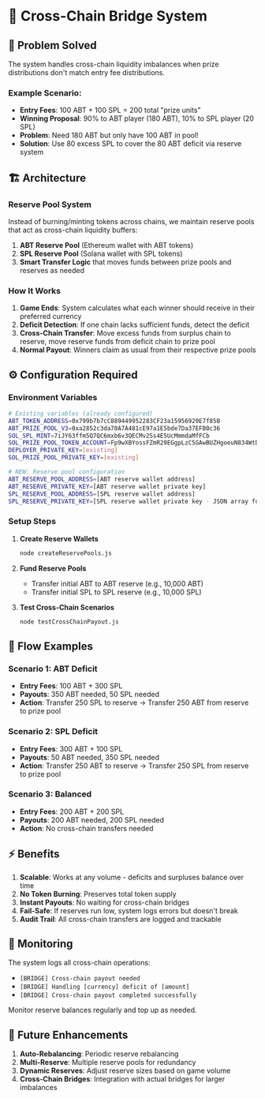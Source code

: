 # 🌉 Cross-Chain Bridge System

## 🎯 **Problem Solved**

The system handles cross-chain liquidity imbalances when prize distributions don't match entry fee distributions.

### **Example Scenario:**
- **Entry Fees**: 100 ABT + 100 SPL = 200 total "prize units"
- **Winning Proposal**: 90% to ABT player (180 ABT), 10% to SPL player (20 SPL)
- **Problem**: Need 180 ABT but only have 100 ABT in pool!
- **Solution**: Use 80 excess SPL to cover the 80 ABT deficit via reserve system

## 🏗️ **Architecture**

### **Reserve Pool System**
Instead of burning/minting tokens across chains, we maintain reserve pools that act as cross-chain liquidity buffers:

1. **ABT Reserve Pool** (Ethereum wallet with ABT tokens)
2. **SPL Reserve Pool** (Solana wallet with SPL tokens)
3. **Smart Transfer Logic** that moves funds between prize pools and reserves as needed

### **How It Works**
1. **Game Ends**: System calculates what each winner should receive in their preferred currency
2. **Deficit Detection**: If one chain lacks sufficient funds, detect the deficit
3. **Cross-Chain Transfer**: Move excess funds from surplus chain to reserve, move reserve funds from deficit chain to prize pool
4. **Normal Payout**: Winners claim as usual from their respective prize pools

## ⚙️ **Configuration Required**

### **Environment Variables**
```bash
# Existing variables (already configured)
ABT_TOKEN_ADDRESS=0x799b7b7cC889449952283CF23a15956920E7f85B
ABT_PRIZE_POOL_V3=0xa2852c3da70A7A481cE97a1E5bde7Da37EFB0c36
SOL_SPL_MINT=7iJY63ffm5Q7QC6mxb6v3QECMv2Ss4E5UcMmmdaMfFCb
SOL_PRIZE_POOL_TOKEN_ACCOUNT=Fp9wXBYossFZmR29EGgpLzC5GAwBUZHgoeuN834WtDup
DEPLOYER_PRIVATE_KEY=[existing]
SOL_PRIZE_POOL_PRIVATE_KEY=[existing]

# NEW: Reserve pool configuration
ABT_RESERVE_POOL_ADDRESS=[ABT reserve wallet address]
ABT_RESERVE_PRIVATE_KEY=[ABT reserve wallet private key]
SPL_RESERVE_POOL_ADDRESS=[SPL reserve wallet address] 
SPL_RESERVE_PRIVATE_KEY=[SPL reserve wallet private key - JSON array format]
```

### **Setup Steps**

1. **Create Reserve Wallets**
   ```bash
   node createReservePools.js
   ```

2. **Fund Reserve Pools**
   - Transfer initial ABT to ABT reserve (e.g., 10,000 ABT)
   - Transfer initial SPL to SPL reserve (e.g., 10,000 SPL)

3. **Test Cross-Chain Scenarios**
   ```bash
   node testCrossChainPayout.js
   ```

## 🔄 **Flow Examples**

### **Scenario 1: ABT Deficit**
- **Entry Fees**: 100 ABT + 300 SPL
- **Payouts**: 350 ABT needed, 50 SPL needed
- **Action**: Transfer 250 SPL to reserve → Transfer 250 ABT from reserve to prize pool

### **Scenario 2: SPL Deficit**  
- **Entry Fees**: 300 ABT + 100 SPL
- **Payouts**: 50 ABT needed, 350 SPL needed
- **Action**: Transfer 250 ABT to reserve → Transfer 250 SPL from reserve to prize pool

### **Scenario 3: Balanced**
- **Entry Fees**: 200 ABT + 200 SPL  
- **Payouts**: 200 ABT needed, 200 SPL needed
- **Action**: No cross-chain transfers needed

## ⚡ **Benefits**

1. **Scalable**: Works at any volume - deficits and surpluses balance over time
2. **No Token Burning**: Preserves total token supply
3. **Instant Payouts**: No waiting for cross-chain bridges
4. **Fail-Safe**: If reserves run low, system logs errors but doesn't break
5. **Audit Trail**: All cross-chain transfers are logged and trackable

## 🚨 **Monitoring**

The system logs all cross-chain operations:
- `[BRIDGE] Cross-chain payout needed`
- `[BRIDGE] Handling [currency] deficit of [amount]`
- `[BRIDGE] Cross-chain payout completed successfully`

Monitor reserve balances regularly and top up as needed.

## 🔧 **Future Enhancements**

1. **Auto-Rebalancing**: Periodic reserve rebalancing
2. **Multi-Reserve**: Multiple reserve pools for redundancy
3. **Dynamic Reserves**: Adjust reserve sizes based on game volume
4. **Cross-Chain Bridges**: Integration with actual bridges for larger imbalances 